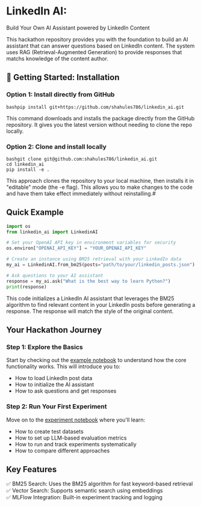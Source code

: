 # LinkedIn AI: 
Build Your Own AI Assistant powered by LinkedIn Content

This hackathon repository provides you with the foundation to build an AI assistant that can answer questions based on LinkedIn content. The system uses RAG (Retrieval-Augmented Generation) to provide responses that matchs knowledge of the content author.

## 🚀 Getting Started: Installation

### Option 1: Install directly from GitHub

```
bashpip install git+https://github.com/shahules786/linkedin_ai.git
```

This command downloads and installs the package directly from the GitHub repository. It gives you the latest version without needing to clone the repo locally.

### Option 2: Clone and install locally
```
bashgit clone git@github.com:shahules786/linkedin_ai.git
cd linkedin_ai
pip install -e .
```
This approach clones the repository to your local machine, then installs it in "editable" mode (the -e flag). This allows you to make changes to the code and have them take effect immediately without reinstalling.#

## Quick Example
```py
import os
from linkedin_ai import LinkedinAI

# Set your OpenAI API key in environment variables for security
os.environ["OPENAI_API_KEY"] = "YOUR_OPENAI_API_KEY"

# Create an instance using BM25 retrieval with your LinkedIn data
my_ai = LinkedinAI.from_bm25(posts="path/to/your/linkedin_posts.json")

# Ask questions to your AI assistant
response = my_ai.ask("What is the best way to learn Python?")
print(response)
```

This code initializes a LinkedIn AI assistant that leverages the BM25 algorithm to find relevant content in your LinkedIn posts before generating a response. The response will match the style of the original content.

## Your Hackathon Journey
### Step 1: Explore the Basics
Start by checking out the [example notebook](docs/0_example.ipynb) to understand how the core functionality works. This will introduce you to:

- How to load LinkedIn post data
- How to initialize the AI assistant
- How to ask questions and get responses

### Step 2: Run Your First Experiment
Move on to the [experiment notebook](docs/01_experiment.ipynb) where you'll learn:

- How to create test datasets
- How to set up LLM-based evaluation metrics
- How to run and track experiments systematically
- How to compare different approaches

## Key Features

✅ BM25 Search: Uses the BM25 algorithm for fast keyword-based retrieval  
✅ Vector Search: Supports semantic search using embeddings  
✅ MLFlow Integration: Built-in experiment tracking and logging

